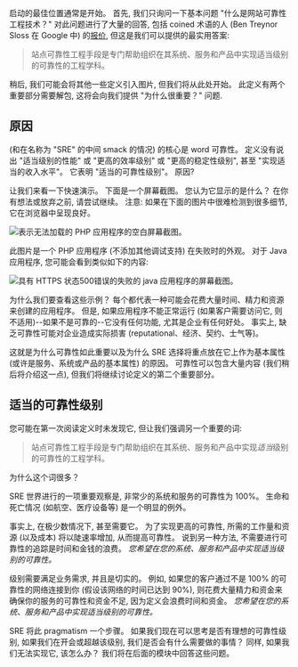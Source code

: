 启动的最佳位置通常是开始。 首先, 我们只询问一下基本问题 "什么是网站可靠性工程技术？"
对此问题进行了大量的回答, 包括 coined 术语的人 (Ben Treynor Sloss 在 Google 中) 的[报价](https://landing.google.com/sre/book/chapters/introduction.html), 但这是我们可以提供的最实用答案:

> 站点可靠性工程手段是专门帮助组织在其系统、服务和产品中实现适当级别的可靠性的工程学科。

稍后, 我们可能会将其他一些定义引入图片, 但我们将从此处开始。 此定义有两个重要部分需要解包, 这将会向我们提供 "为什么很重要？" 问题.

## <a name="reliability"></a>原因

(和在名称为 "SRE" 的中间 smack 的情况) 的核心是 word 可靠性。 定义没有说出 "适当级别的性能" 或 "更高的效率级别" 或 "更高的稳定性级别", 甚至 "实现适当的收入水平"。 它表明 "适当的可靠性级别"。 原因?

让我们来看一下快速演示。 下面是一个屏幕截图。 您认为它显示的是什么？ 在你有想法或放弃之前, 请尝试继续。 注意: 如果在下面的图片中很难检测到很多细节, 它在浏览器中呈现良好。

   ![表示无法加载的 PHP 应用程序的空白屏幕截图。](../media/02_blank-screenshot.png)

此图片是一个 PHP 应用程序 (不添加其他调试支持) 在失败时的外观。 对于 Java 应用程序, 您可能会看到类似如下的内容:

   ![具有 HTTPS 状态500错误的失败的 java 应用程序的屏幕截图。](../media/02_java-screenshot.png)

为什么我们要查看这些示例？ 每个都代表一种可能会花费大量时间、精力和资源来创建的应用程序。 但是, 如果应用程序不能正常运行 (如果客户需要访问它, 则不适用)--如果不是可靠的--它没有任何功能, 尤其是企业有任何好处。 事实上, 缺乏可靠性可能对企业造成实际损害 (reputational、经济、契约、士气等)。

这就是为什么可靠性如此重要以及为什么 SRE 选择将重点放在它上作为基本属性 (或许是服务、系统或产品的基本属性) 的原因。 可靠性可以包含大量内容 (我们稍后将介绍这一点), 但我们将继续讨论定义的第二个重要部分。

## <a name="appropriate-levels-of-reliability"></a>适当的可靠性级别

您可能在第一次阅读定义时未发现它, 但让我们强调另一个重要的词:

> 站点可靠性工程手段是专门帮助组织在其系统、服务和产品中实现*适当*级别的可靠性的工程学科。

为什么这个词很多？

SRE 世界进行的一项重要观察是, 非常少的系统和服务的可靠性为 100%。 生命和死亡情况 (如航空、医疗设备等) 是一个明显的例外。

事实上, 在极少数情况下, 甚至需要它。 为了实现更高的可靠性, 所需的工作量和资源 (以及成本) 将以陡速率增加, 从而提高可靠性。 说到另一种方法, 不需要进行可靠性的追踪是时间和金钱的浪费。 _您希望在您的系统、服务和产品中实现适当级别的可靠性。_ 

级别需要满足业务需求, 并且是切实的。 例如, 如果您的客户通过不是 100% 的可靠性的网络连接到你 (假设该网络的时间已达到 90%), 则花费大量精力和资金来确保你的服务的可靠性和资金不足, 因为定义会浪费时间和资金。 _您希望在您的系统、服务和产品中实现适当级别的可靠性。_

SRE 将此 pragmatism 一个步骤。 如果我们现在可以思考是否有理想的可靠性级别, 如果我们在开会或超越该级别, 我们是否会有什么需要做的事情？ 同样, 如果我们无法实现它, 该怎么办？ 我们将在后面的模块中回答这些问题。


